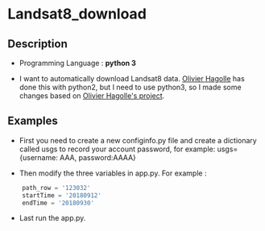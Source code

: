 # Landsat8_download

## Description

- Programming Language : **python 3**

- I want to automatically download Landsat8 data. [Olivier Hagolle](https://github.com/olivierhagolle) has done this with python2, but I need to use python3, so I made some changes based on [Olivier Hagolle's project](https://github.com/olivierhagolle/LANDSAT-Download).

## Examples

- First you need to create a new configinfo.py file and create a dictionary called usgs to record your account password, for example: usgs={username: AAA, password:AAAA}

- Then modify the three variables in app.py. For example :

```python
    path_row = '123032'
    startTime = '20180912'
    endTime = '20180930'
```

- Last run the app.py.